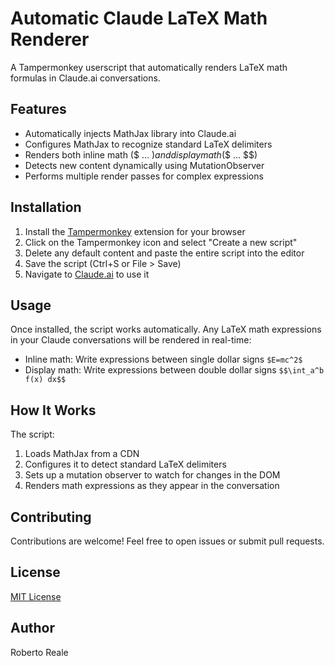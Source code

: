 # Automatic Claude LaTeX Math Renderer

A Tampermonkey userscript that automatically renders LaTeX math formulas in Claude.ai conversations.

## Features

- Automatically injects MathJax library into Claude.ai
- Configures MathJax to recognize standard LaTeX delimiters
- Renders both inline math ($ ... $) and display math ($$ ... $$)
- Detects new content dynamically using MutationObserver
- Performs multiple render passes for complex expressions

## Installation

1. Install the [Tampermonkey](https://www.tampermonkey.net/) extension for your browser
2. Click on the Tampermonkey icon and select "Create a new script"
3. Delete any default content and paste the entire script into the editor
4. Save the script (Ctrl+S or File > Save)
5. Navigate to [Claude.ai](https://claude.ai) to use it

## Usage

Once installed, the script works automatically. Any LaTeX math expressions in your Claude conversations will be rendered in real-time:

- Inline math: Write expressions between single dollar signs `$E=mc^2$`
- Display math: Write expressions between double dollar signs `$$\int_a^b f(x) dx$$`

## How It Works

The script:
1. Loads MathJax from a CDN
2. Configures it to detect standard LaTeX delimiters
3. Sets up a mutation observer to watch for changes in the DOM
4. Renders math expressions as they appear in the conversation

## Contributing

Contributions are welcome! Feel free to open issues or submit pull requests.

## License

[MIT License](LICENSE)

## Author

Roberto Reale
